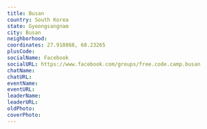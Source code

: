 ```yaml
---
title: Busan
country: South Korea
state: Gyeongsangnam
city: Busan
neighborhood: 
coordinates: 27.918868, 68.23265
plusCode:
socialName: Facebook
socialURL: https://www.facebook.com/groups/free.code.camp.busan
chatName:
chatURL:
eventName:
eventURL:
leaderName:
leaderURL:
oldPhoto: 
coverPhoto:
---
```

